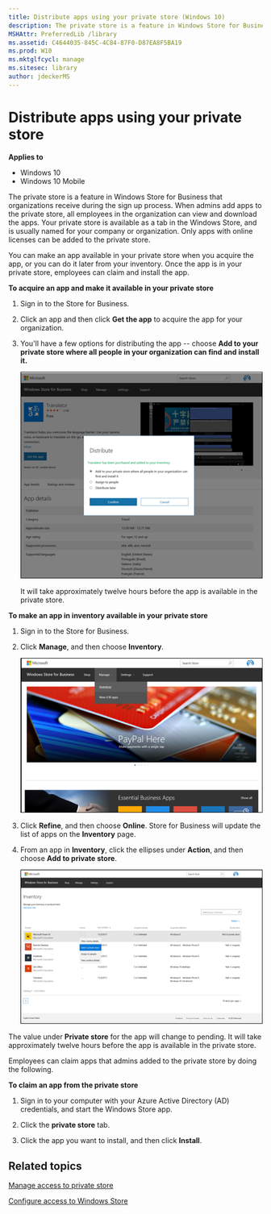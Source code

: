 ```yaml
---
title: Distribute apps using your private store (Windows 10)
description: The private store is a feature in Windows Store for Business that organizations receive during the sign up process.
MSHAttr: PreferredLib /library
ms.assetid: C4644035-845C-4C84-87F0-D87EA8F5BA19
ms.prod: W10
ms.mktglfcycl: manage
ms.sitesec: library
author: jdeckerMS
---
```


# Distribute apps using your private store


**Applies to**

-   Windows 10
-   Windows 10 Mobile

The private store is a feature in Windows Store for Business that organizations receive during the sign up process. When admins add apps to the private store, all employees in the organization can view and download the apps. Your private store is available as a tab in the Windows Store, and is usually named for your company or organization. Only apps with online licenses can be added to the private store.

You can make an app available in your private store when you acquire the app, or you can do it later from your inventory. Once the app is in your private store, employees can claim and install the app.

**To acquire an app and make it available in your private store**

1.  Sign in to the Store for Business.

2.  Click an app and then click **Get the app** to acquire the app for your organization.

3.  You'll have a few options for distributing the app -- choose **Add to your private store where all people in your organization can find and install it.**

    ![](images/wsfb-distribute.png)

    It will take approximately twelve hours before the app is available in the private store.

**To make an app in inventory available in your private store**

1.  Sign in to the Store for Business.

2.  Click **Manage**, and then choose **Inventory**.

    ![](images/wsfb-manageinventory.png)

3.  Click **Refine**, and then choose **Online**. Store for Business will update the list of apps on the **Inventory** page.

4.  From an app in **Inventory**, click the ellipses under **Action**, and then choose **Add to private store**.

    ![](images/wsfb-inventoryaddprivatestore.png)

The value under **Private store** for the app will change to pending. It will take approximately twelve hours before the app is available in the private store.

Employees can claim apps that admins added to the private store by doing the following.

**To claim an app from the private store**

1.  Sign in to your computer with your Azure Active Directory (AD) credentials, and start the Windows Store app.

2.  Click the **private store** tab.

3.  Click the app you want to install, and then click **Install**.

## Related topics


[Manage access to private store](manage-access-to-private-store.md)

[Configure access to Windows Store](stop-employees-from-using-the-windows-store.md)

 

 





